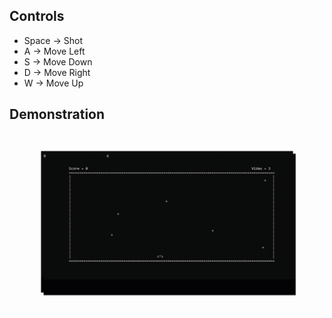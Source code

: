 ## Controls
* Space -> Shot
* A -> Move Left
* S -> Move Down
* D -> Move Right
* W -> Move Up
## Demonstration
![imageDemo](/images/NavSpaceDemo.gif)
